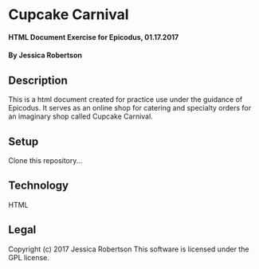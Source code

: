 # Cupcake Carnival
#### HTML Document Exercise for Epicodus, 01.17.2017
#### By **Jessica Robertson**
## Description
This is a html document created for practice use under the guidance of Epicodus.  It serves as an online shop for catering and specialty orders for an imaginary shop called Cupcake Carnival.
## Setup
Clone this repository...
## Technology
HTML
## Legal
Copyright (c) 2017 Jessica Robertson
This software is licensed under the GPL license.
